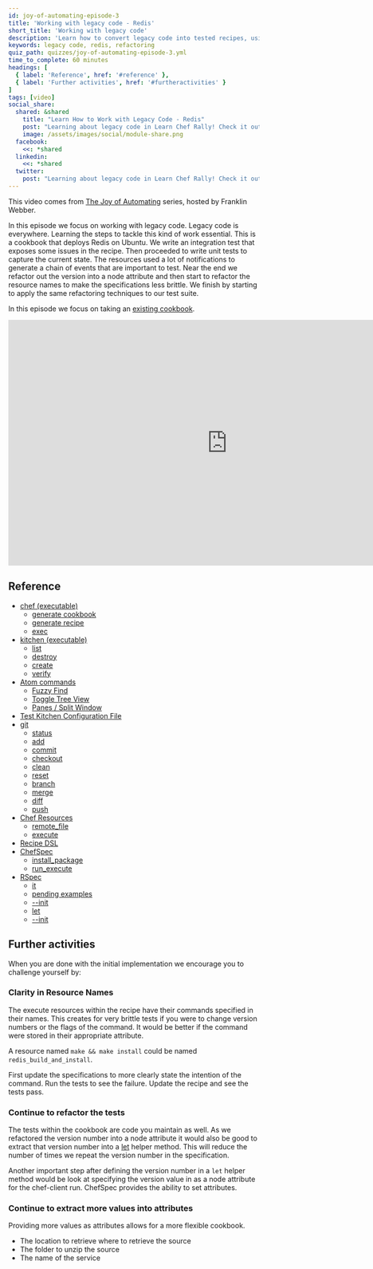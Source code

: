 ```yaml
---
id: joy-of-automating-episode-3
title: 'Working with legacy code - Redis'
short_title: 'Working with legacy code'
description: 'Learn how to convert legacy code into tested recipes, using Redis as an example.'
keywords: legacy code, redis, refactoring
quiz_path: quizzes/joy-of-automating-episode-3.yml
time_to_complete: 60 minutes
headings: [
  { label: 'Reference', href: '#reference' },
  { label: 'Further activities', href: '#furtheractivities' }
]
tags: [video]
social_share:
  shared: &shared
    title: "Learn How to Work with Legacy Code - Redis"
    post: "Learning about legacy code in Learn Chef Rally! Check it out: learn.chef.io #learnchef"
    image: /assets/images/social/module-share.png
  facebook:
    <<: *shared
  linkedin:
    <<: *shared
  twitter:
    post: "Learning about legacy code in Learn Chef Rally! Check it out. #learnchef"
---
```

This video comes from [The Joy of Automating](https://www.youtube.com/playlist?list=PL11cZfNdwNyORJfIYA8t07PRMchyDXIjq) series, hosted by Franklin Webber.

In this episode we focus on working with legacy code. Legacy code is everywhere. Learning the steps to tackle this kind of work essential. This is a cookbook that deploys Redis on Ubuntu. We write an integration test that exposes some issues in the recipe. Then proceeded to write unit tests to capture the current state. The resources used a lot of notifications to generate a chain of events that are important to test. Near the end we refactor out the version into a node attribute and then start to refactor the resource names to make the specifications less brittle. We finish by starting to apply the same refactoring techniques to our test suite.

In this episode we focus on taking an [existing cookbook](https://github.com/chef-training/redis).

<iframe width="877" height="493" src="https://www.youtube.com/embed/Td1MMyvwaF8?list=PL11cZfNdwNyORJfIYA8t07PRMchyDXIjq" frameborder="0" allowfullscreen></iframe>

## Reference

* [chef (executable)](https://docs.chef.io/ctl_chef.html)
  * [generate cookbook](https://docs.chef.io/ctl_chef.html#chef-generate-cookbook)
  * [generate recipe](https://docs.chef.io/ctl_chef.html#chef-generate-recipe)
  * [exec](https://docs.chef.io/ctl_chef.html#chef-exec)
* [kitchen (executable)](https://docs.chef.io/ctl_kitchen.html)
  * [list](https://docs.chef.io/ctl_kitchen.html#kitchen-list)
  * [destroy](https://docs.chef.io/ctl_kitchen.html#kitchen-destroy)
  * [create](https://docs.chef.io/ctl_kitchen.html#kitchen-create)
  * [verify](https://docs.chef.io/ctl_kitchen.html#kitchen-verify)
* [Atom commands](http://flight-manual.atom.io/)
  * [Fuzzy Find](http://flight-manual.atom.io/getting-started/sections/atom-basics/)
  * [Toggle Tree View](http://flight-manual.atom.io/getting-started/sections/atom-basics/)
  * [Panes / Split Window](http://flight-manual.atom.io/using-atom/sections/panes/)
* [Test Kitchen Configuration File](https://docs.chef.io/config_yml_kitchen.html)
* [git](https://git-scm.com)
  * [status](https://git-scm.com/docs/git-status)
  * [add](https://git-scm.com/docs/git-add)
  * [commit](https://git-scm.com/docs/git-commit)
  * [checkout](https://git-scm.com/docs/git-checkout)
  * [clean](https://git-scm.com/docs/git-clean)
  * [reset](https://git-scm.com/docs/git-reset)
  * [branch](https://git-scm.com/docs/git-branch)
  * [merge](https://git-scm.com/docs/git-merge)
  * [diff](https://git-scm.com/docs/git-diff)
  * [push](https://git-scm.com/docs/git-push)
* [Chef Resources](https://docs.chef.io/resources.html)
  * [remote_file](https://docs.chef.io/resource_remote_file.html)
  * [execute](https://docs.chef.io/resource_execute.html)
* [Recipe DSL](https://docs.chef.io/dsl_recipe.html)
* [ChefSpec](https://github.com/sethvargo/chefspec)
  * [install_package](https://github.com/sethvargo/chefspec/tree/master/examples/package)
  * [run_execute](https://github.com/sethvargo/chefspec/tree/master/examples/execute)
* [RSpec](https://relishapp.com/rspec)
  * [it](https://relishapp.com/rspec/rspec-core/v/3-4/docs/example-groups/basic-structure-describe-it)
  * [pending examples](https://relishapp.com/rspec/rspec-core/v/3-4/docs/pending-and-skipped-examples/pending-examples)
  * [--init](https://relishapp.com/rspec/rspec-core/v/3-4/docs/command-line/init-option)
  * [let](https://relishapp.com/rspec/rspec-core/v/3-4/docs/helper-methods/let-and-let)
  * [--init](https://relishapp.com/rspec/rspec-core/v/3-4/docs/command-line/init-option)

## Further activities

When you are done with the initial implementation we encourage you to challenge yourself by:

### Clarity in Resource Names

The execute resources within the recipe have their commands specified in their names. This creates for very brittle tests if you were to change version numbers or the flags of the command. It would be better if the command were stored in their appropriate attribute.

A resource named `make && make install` could be named `redis_build_and_install`.

First update the specifications to more clearly state the intention of the command. Run the tests to see the failure. Update the recipe and see the tests pass.

### Continue to refactor the tests

The tests within the cookbook are code you maintain as well. As we refactored the version number into a node attribute it would also be good to extract that version number into a [let](https://relishapp.com/rspec/rspec-core/v/3-4/docs/helper-methods/let-and-let) helper method. This will reduce the number of times we repeat the version number in the specification.

Another important step after defining the version number in a `let` helper method would be look at specifying the version value in as a node attribute for the chef-client run. ChefSpec provides the ability to set attributes.

### Continue to extract more values into attributes

Providing more values as attributes allows for a more flexible cookbook.

* The location to retrieve where to retrieve the source
* The folder to unzip the source
* The name of the service
